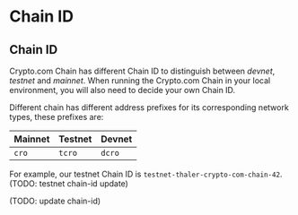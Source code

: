 # Chain ID 

## Chain ID

Crypto.com Chain has different Chain ID to distinguish between _devnet_, _testnet_ and _mainnet_. When running the Crypto.com Chain in your local environment, you will also need to decide your own Chain ID.

Different chain has different address prefixes for its corresponding network types, these prefixes are:

| Mainnet | Testnet | Devnet |
| ------- | ------- | ------- |
| `cro`   | `tcro`  | `dcro`  |

For example, our testnet Chain ID is `testnet-thaler-crypto-com-chain-42`. (TODO: testnet chain-id update)

(TODO: update chain-id)